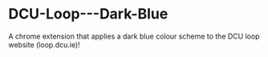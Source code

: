 # DCU-Loop---Dark-Blue
A chrome extension that applies a dark blue colour scheme to the DCU loop website (loop.dcu.ie)!
